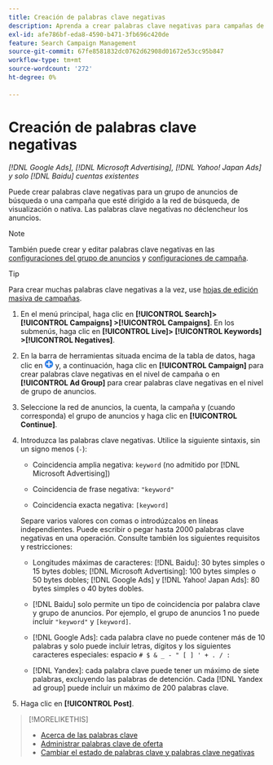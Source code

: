 ```yaml
---
title: Creación de palabras clave negativas
description: Aprenda a crear palabras clave negativas para campañas de búsqueda y grupos de anuncios.
exl-id: afe786bf-eda8-4590-b471-3fb696c420de
feature: Search Campaign Management
source-git-commit: 67fe8581832dc0762d62908d01672e53cc95b847
workflow-type: tm+mt
source-wordcount: '272'
ht-degree: 0%

---
```


# Creación de palabras clave negativas

*[!DNL Google Ads], [!DNL Microsoft Advertising], [!DNL Yahoo! Japan Ads] y solo [!DNL Baidu] cuentas existentes*

Puede crear palabras clave negativas para un grupo de anuncios de búsqueda o una campaña que esté dirigido a la red de búsqueda, de visualización o nativa. Las palabras clave negativas no déclencheur los anuncios.

>[!NOTE]
>También puede crear y editar palabras clave negativas en las [configuraciones del grupo de anuncios](/help/search-social-commerce/campaign-management/campaigns/ad-group-manage.md) y [configuraciones de campaña](/help/search-social-commerce/campaign-management/campaigns/campaign-manage.md).

>[!TIP]
>Para crear muchas palabras clave negativas a la vez, use [hojas de edición masiva de campañas](/help/search-social-commerce/campaign-management/bulksheets/bulksheet-about.md).

1. En el menú principal, haga clic en **[!UICONTROL Search]> [!UICONTROL Campaigns] >[!UICONTROL Campaigns]**. En los submenús, haga clic en **[!UICONTROL Live]> [!UICONTROL Keywords] >[!UICONTROL Negatives]**.

1. En la barra de herramientas situada encima de la tabla de datos, haga clic en ![Crear](/help/search-social-commerce/assets/add.png "Crear") y, a continuación, haga clic en **[!UICONTROL Campaign]** para crear palabras clave negativas en el nivel de campaña o en **[!UICONTROL Ad Group]** para crear palabras clave negativas en el nivel de grupo de anuncios.

1. Seleccione la red de anuncios, la cuenta, la campaña y (cuando corresponda) el grupo de anuncios y haga clic en **[!UICONTROL Continue]**.

1. Introduzca las palabras clave negativas. Utilice la siguiente sintaxis, sin un signo menos (`-`):

   * Coincidencia amplia negativa: `keyword` (no admitido por [!DNL Microsoft Advertising])

   * Coincidencia de frase negativa: `"keyword"`

   * Coincidencia exacta negativa: `[keyword]`

   Separe varios valores con comas o introdúzcalos en líneas independientes. Puede escribir o pegar hasta 2000 palabras clave negativas en una operación. Consulte también los siguientes requisitos y restricciones:

   * Longitudes máximas de caracteres: [!DNL Baidu]: 30 bytes simples o 15 bytes dobles; [!DNL Microsoft Advertising]: 100 bytes simples o 50 bytes dobles; [!DNL Google Ads] y [!DNL Yahoo! Japan Ads]: 80 bytes simples o 40 bytes dobles.

   * [!DNL Baidu] solo permite un tipo de coincidencia por palabra clave y grupo de anuncios. Por ejemplo, el grupo de anuncios 1 no puede incluir `"keyword"` y `[keyword]`.

   * [!DNL Google Ads]: cada palabra clave no puede contener más de 10 palabras y solo puede incluir letras, dígitos y los siguientes caracteres especiales: espacio `# $ & _ - " [ ] ' + . / :`

   * [!DNL Yandex]: cada palabra clave puede tener un máximo de siete palabras, excluyendo las palabras de detención. Cada [!DNL Yandex ad group] puede incluir un máximo de 200 palabras clave.

1. Haga clic en **[!UICONTROL Post]**.

>[!MORELIKETHIS]
>
>* [Acerca de las palabras clave](keyword-about.md)
>* [Administrar palabras clave de oferta](keyword-manage.md)
>* [Cambiar el estado de palabras clave y palabras clave negativas](keyword-status-edit.md)
